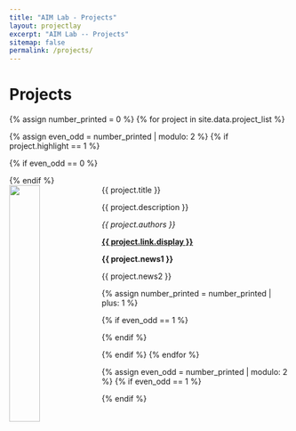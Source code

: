 ```yaml
---
title: "AIM Lab - Projects"
layout: projectlay
excerpt: "AIM Lab -- Projects"
sitemap: false
permalink: /projects/
---
```



# Projects

{% assign number_printed = 0 %}
{% for project in site.data.project_list %}

{% assign even_odd = number_printed | modulo: 2 %}
{% if project.highlight == 1 %}

{% if even_odd == 0 %}
<div class="row">
{% endif %}

<div class="col-sm-12 clearfix">
 <div class="well">
  <pubtit>{{ project.title }}</pubtit>
  <img src="{{ site.url }}{{ site.baseurl }}/assets/project_pic/{{ project.image }}" class="img-responsive" width="33%" style="float: left" />
  <p>{{ project.description }}</p>
  <p><em>{{ project.authors }}</em></p>
  <p><strong><a href="{{ project.link.url }}">{{ project.link.display }}</a></strong></p>
  <p class="text-danger"><strong> {{ project.news1 }}</strong></p>
  <p> {{ project.news2 }}</p>
 </div>
</div>

{% assign number_printed = number_printed | plus: 1 %}

{% if even_odd == 1 %}
</div>
{% endif %}

{% endif %}
{% endfor %}

{% assign even_odd = number_printed | modulo: 2 %}
{% if even_odd == 1 %}
</div>
{% endif %}